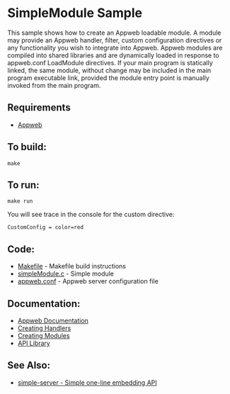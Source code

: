 SimpleModule Sample
===

This sample shows how to create an Appweb loadable module.  A module may provide an Appweb handler, filter,
custom configuration directives or any functionality you wish to integrate into Appweb. Appweb modules are
compiled into shared libraries and are dynamically loaded in response to appweb.conf LoadModule directives.
If your main program is statically linked, the same module, without change may be included in the main
program executable link, provided the module entry point is manually invoked from the main program.

Requirements
---
* [Appweb](https://www.embedthis.com/appweb/download.html)

To build:
---
    make

To run:
---
    make run

You will see trace in the console for the custom directive:

    CustomConfig = color=red

Code:
---
* [Makefile](Makefile) - Makefile build instructions
* [simpleModule.c](simpleModule.c) - Simple module
* [appweb.conf](appweb.conf) - Appweb server configuration file

Documentation:
---
* [Appweb Documentation](https://www.embedthis.com/appweb/doc/index.html)
* [Creating Handlers](https://www.embedthis.com/appweb/doc/developers/handlers.html)
* [Creating Modules](https://www.embedthis.com/appweb/doc/developers/modules.html)
* [API Library](https://www.embedthis.com/appweb/doc/ref/native.html)

See Also:
---
* [simple-server - Simple one-line embedding API](../simple-server/README.md)
